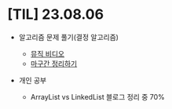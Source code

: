 # [TIL] 23.08.06

* 알고리즘 문제 풀기(결정 알고리즘)
    * [뮤직 비디오](../java_algorithm/inflearn_algorithm_lecture/src/sorting_and_searching/뮤직비디오/Main.java)
    * [마구간 정리하기](../java_algorithm/inflearn_algorithm_lecture/src/sorting_and_searching/마구간_정하기/Main.java)

* 개인 공부
    * ArrayList vs LinkedList 블로그 정리 중 70% 


